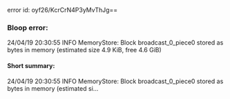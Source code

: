 error id: oyf26/KcrCrN4P3yMvThJg==
### Bloop error:

24/04/19 20:30:55 INFO MemoryStore: Block broadcast_0_piece0 stored as bytes in memory (estimated size 4.9 KiB, free 4.6 GiB)
#### Short summary: 

24/04/19 20:30:55 INFO MemoryStore: Block broadcast_0_piece0 stored as bytes in memory (estimated si...